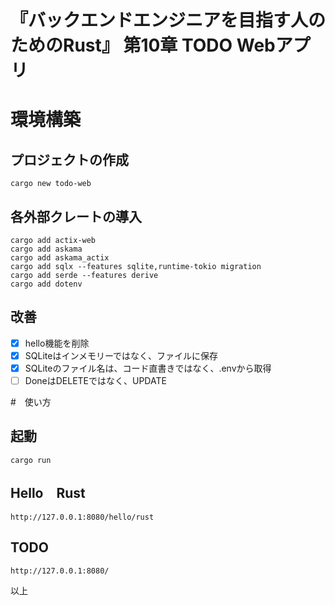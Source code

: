 # 『バックエンドエンジニアを目指す人のためのRust』 第10章 TODO Webアプリ

# 環境構築
## プロジェクトの作成
```
cargo new todo-web
```

## 各外部クレートの導入
```
cargo add actix-web
cargo add askama
cargo add askama_actix
cargo add sqlx --features sqlite,runtime-tokio migration
cargo add serde --features derive
cargo add dotenv
```

## 改善
* [x] hello機能を削除
* [x] SQLiteはインメモリーではなく、ファイルに保存
* [x] SQLiteのファイル名は、コード直書きではなく、.envから取得
* [ ] DoneはDELETEではなく、UPDATE

#　使い方
## 起動
```
cargo run
```

## Hello　Rust
```
http://127.0.0.1:8080/hello/rust
```

## TODO
```
http://127.0.0.1:8080/
```

以上